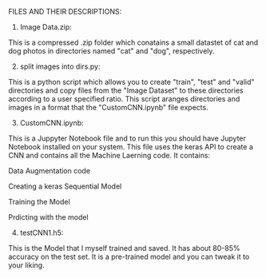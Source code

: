 FILES AND THEIR DESCRIPTIONS:

1) Image Data.zip:

This is a compressed .zip folder which conatains a small datastet of cat and dog photos in directories named "cat" and "dog", respectively.

2) split images into dirs.py:

This is a python script which allows you to create "train", "test" and  "valid" directories and copy files from the "Image Dataset" to these directories according to a user specified ratio. This script aranges directories and images in a format that the "CustomCNN.ipynb" file expects.

3) CustomCNN.ipynb:

This is a Juppyter Notebook file and to run this you should have Jupyter Notebook installed on your system. This file uses the keras API to create a CNN and contains all the Machine Laerning code. It contains:

Data Augmentation code

Creating a keras Sequential Model

Training the Model

Prdicting with the model

4) testCNN1.h5:

This is the Model that I myself trained and saved. It has about 80-85% accuracy on the test set. It is a pre-trained model and you can tweak it to your liking.
